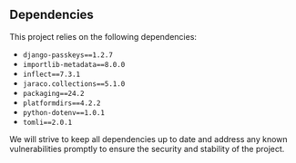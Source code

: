 ## Dependencies

This project relies on the following dependencies:

- `django-passkeys==1.2.7`
- `importlib-metadata==8.0.0`
- `inflect==7.3.1`
- `jaraco.collections==5.1.0`
- `packaging==24.2`
- `platformdirs==4.2.2`
- `python-dotenv==1.0.1`
- `tomli==2.0.1`

We will strive to keep all dependencies up to date and address any known vulnerabilities promptly to ensure the security and stability of the project.
